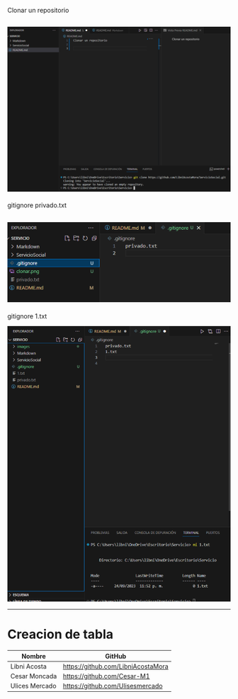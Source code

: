 Clonar un repositorio

![Clonacion](/images/clonar.png)
---

gitignore privado.txt

![Gitignore](/images/ignorar.png)
---

gitignore 1.txt

![Gitignore2](/images/ignore2.png)

---

# Creacion de tabla

|Nombre | GitHub|
|---| ---|
|Libni Acosta|https://github.com/LibniAcostaMora|
|Cesar Moncada|https://github.com/Cesar-M1|
|Ulices Mercado|https://github.com/Ulisesmercado|
